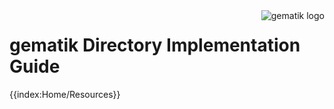 <img src="https://github.com/gematik/api-vzd/raw/main/images/gematik_logo.svg" alt="gematik logo" style="float: right"> 

# gematik Directory Implementation Guide

{{index:Home/Resources}}
